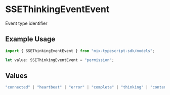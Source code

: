 # SSEThinkingEventEvent

Event type identifier

## Example Usage

```typescript
import { SSEThinkingEventEvent } from "mix-typescript-sdk/models";

let value: SSEThinkingEventEvent = "permission";
```

## Values

```typescript
"connected" | "heartbeat" | "error" | "complete" | "thinking" | "content" | "tool" | "tool_execution_start" | "tool_execution_complete" | "permission" | "summarize"
```